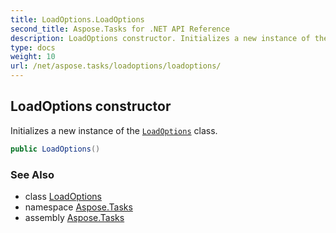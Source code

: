 ```yaml
---
title: LoadOptions.LoadOptions
second_title: Aspose.Tasks for .NET API Reference
description: LoadOptions constructor. Initializes a new instance of the LoadOptions class
type: docs
weight: 10
url: /net/aspose.tasks/loadoptions/loadoptions/
---
```

## LoadOptions constructor

Initializes a new instance of the [`LoadOptions`](../) class.

```csharp
public LoadOptions()
```

### See Also

* class [LoadOptions](../)
* namespace [Aspose.Tasks](../../loadoptions/)
* assembly [Aspose.Tasks](../../../)


